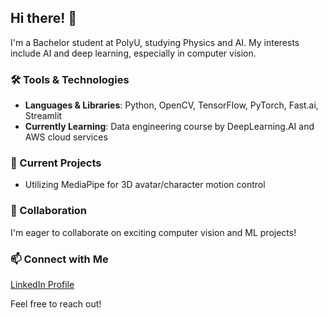 ## Hi there! 👋

I'm a Bachelor student at PolyU, studying Physics and AI. My interests include AI and deep learning, especially in computer vision. 

### 🛠️ Tools & Technologies
- **Languages & Libraries**: Python, OpenCV, TensorFlow, PyTorch, Fast.ai, Streamlit
- **Currently Learning**: Data engineering course by DeepLearning.AI and AWS cloud services

### 🌟 Current Projects
- Utilizing MediaPipe for 3D avatar/character motion control

### 🤝 Collaboration
I'm eager to collaborate on exciting computer vision and ML projects!

### 📫 Connect with Me
[LinkedIn Profile](https://www.linkedin.com/in/nurdaulet-nazarbay-630231250/)

Feel free to reach out!
